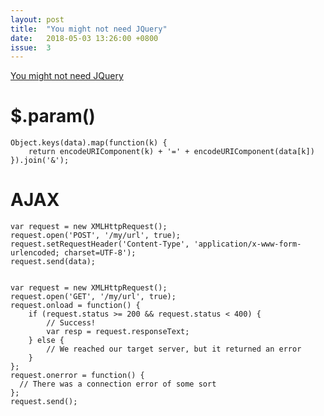 ```yaml
---
layout: post
title:  "You might not need JQuery"
date:   2018-05-03 13:26:00 +0800
issue:  3
---
```

[You might not need JQuery](http://youmightnotneedjquery.com/)

# $.param()

    Object.keys(data).map(function(k) {
        return encodeURIComponent(k) + '=' + encodeURIComponent(data[k])
    }).join('&');

# AJAX

    var request = new XMLHttpRequest();
    request.open('POST', '/my/url', true);
    request.setRequestHeader('Content-Type', 'application/x-www-form-urlencoded; charset=UTF-8');
    request.send(data);


    var request = new XMLHttpRequest();
    request.open('GET', '/my/url', true);
    request.onload = function() {
        if (request.status >= 200 && request.status < 400) {
            // Success!
            var resp = request.responseText;
        } else {
            // We reached our target server, but it returned an error
        }
    };
    request.onerror = function() {
      // There was a connection error of some sort
    };
    request.send();